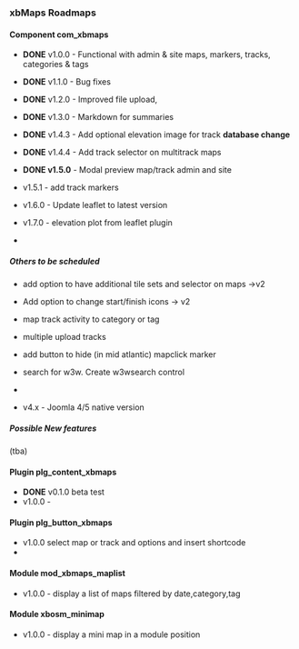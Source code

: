 ### xbMaps Roadmaps

#### Component com_xbmaps

- **DONE** v1.0.0 - Functional with admin & site maps, markers, tracks, categories & tags
- **DONE** v1.1.0 - Bug fixes
- **DONE** v1.2.0 - Improved file upload, 
- **DONE** v1.3.0 - Markdown for summaries
- **DONE** v1.4.3 -  Add optional elevation image for track  **database change**
- **DONE** v1.4.4 - Add track selector on multitrack maps
- **DONE v1.5.0** -  Modal preview map/track admin and site 
- v1.5.1 - add track markers
- v1.6.0 -  Update leaflet to latest version
- v1.7.0 - elevation plot from leaflet plugin

- 

##### Others to be scheduled

- add option to have additional tile sets and selector on maps ->v2

- Add option to change start/finish icons  -> v2

- map track activity to category or tag

- multiple upload tracks

- add button to hide (in mid atlantic) mapclick marker

- search for w3w.  Create  w3wsearch control

- 

  

  

- v4.x - Joomla 4/5 native version




##### Possible New features

(tba)



#### Plugin plg_content_xbmaps

- **DONE** v0.1.0 beta test
- v1.0.0 - 



#### Plugin plg_button_xbmaps

- v1.0.0 select map or track and options and insert shortcode
- 

#### Module mod_xbmaps_maplist

- v1.0.0 - display a list of maps filtered by date,category,tag



#### Module xbosm_minimap

- v1.0.0 - display a mini map in a module position